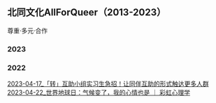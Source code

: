 ## 北同文化AllForQueer（2013-2023）
尊重·多元·合作

### 2023


### 2022
[2023-04-17_「转」互助小组实习生急招！让同伴互助的形式触达更多人群](https://github.com/AllForQueer/AllForQueer.github.io/blob/main/2023/2023-04-17_%E3%80%8C%E8%BD%AC%E3%80%8D%E4%BA%92%E5%8A%A9%E5%B0%8F%E7%BB%84%E5%AE%9E%E4%B9%A0%E7%94%9F%E6%80%A5%E6%8B%9B%EF%BC%81%E8%AE%A9%E5%90%8C%E4%BC%B4%E4%BA%92%E5%8A%A9%E7%9A%84%E5%BD%A2%E5%BC%8F%E8%A7%A6%E8%BE%BE%E6%9B%B4%E5%A4%9A%E4%BA%BA%E7%BE%A4.html)
[2023-04-22_世界地球日：气候变了，我的心情也是 ｜ 彩虹心理学](https://github.com/AllForQueer/AllForQueer.github.io/blob/main/2023/2023-04-22_%E4%B8%96%E7%95%8C%E5%9C%B0%E7%90%83%E6%97%A5%EF%BC%9A%E6%B0%94%E5%80%99%E5%8F%98%E4%BA%86%EF%BC%8C%E6%88%91%E7%9A%84%E5%BF%83%E6%83%85%E4%B9%9F%E6%98%AF%20%EF%BD%9C%20%E5%BD%A9%E8%99%B9%E5%BF%83%E7%90%86%E5%AD%A6.html)
